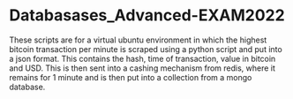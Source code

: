 # Databasases_Advanced-EXAM2022
These scripts are for a virtual ubuntu environment in which the highest bitcoin transaction per minute is scraped using a python script and put into a json format. This contains the hash, time of transaction, value in bitcoin and USD. This is then sent into a cashing mechanism from redis, where it remains for 1 minute and is then put into a collection from a mongo database.
